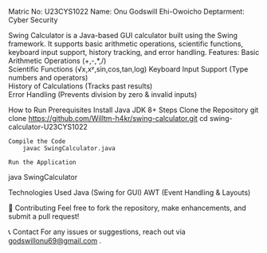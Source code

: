 Matric No: U23CYS1022
Name: Onu Godswill Ehi-Owoicho
Deptarment: Cyber Security


Swing Calculator is a Java-based GUI calculator built using the Swing framework. It supports basic arithmetic operations, scientific functions, keyboard input support, history tracking, and error handling.
Features:
	Basic Arithmetic Operations (+,-,*,/)  
	Scientific Functions (√x,xʸ,sin,cos,tan,log)
	Keyboard Input Support (Type numbers and operators)  
	History of Calculations (Tracks past results)  
	Error Handling (Prevents division by zero & invalid inputs)  

How to Run
Prerequisites
	Install Java JDK 8+
Steps
	Clone the Repository
git clone https://github.com/Willtm-h4kr/swing-calculator.git
 		cd swing-calculator-U23CYS1022

	Compile the Code
  		javac SwingCalculator.java
  
	Run the Application
java SwingCalculator


Technologies Used
	Java (Swing for GUI)
	AWT (Event Handling & Layouts)

🤝 Contributing
Feel free to fork the repository, make enhancements, and submit a pull request!

📞 Contact
For any issues or suggestions, reach out via godswillonu69@gmail.com .

